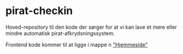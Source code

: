 # pirat-checkin

Hoved-repository til den kode der sørger for at vi kan lave et mere eller mindre automatisk pirat-afkrydsningssystem.

Frontend kode kommer til at ligge i mappe n ["Hjemmeside"](hjemmeside/README.md)